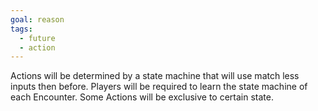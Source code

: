 ```yaml
---
goal: reason
tags:
  - future
  - action
---
```


Actions will be determined by a state machine that will use match less inputs then before. Players will be required to learn the state machine of each Encounter. Some Actions will be exclusive to certain state.